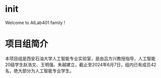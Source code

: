 # init
Welcome to AILab401 family !

# 项目组简介
本项目组是西安石油大学人工智能专业实验室，是由吕方兴教授指导，人工智能20级学生赵浩文、王明强、朱越建立，截止至2024年6月7日，组内已有成员42名，绝大部分为人工智能专业学生。




